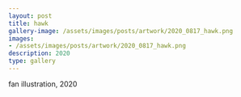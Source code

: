```yaml
---
layout: post
title: hawk
gallery-image: /assets/images/posts/artwork/2020_0817_hawk.png
images: 
- /assets/images/posts/artwork/2020_0817_hawk.png
description: 2020
type: gallery
---
```


fan illustration, 2020
